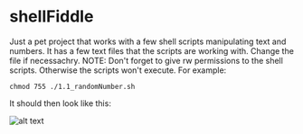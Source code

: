 # shellFiddle

Just a pet project that works with a few shell scripts manipulating text and numbers. 
It has a few text files that the scripts are working with. Change the file if necessachry.
NOTE: Don't forget to give rw permissions to the shell scripts. Otherwise the scripts won't execute. For example:
```
chmod 755 ./1.1_randomNumber.sh
```

It should then look like this:

![alt text](https://i.imgur.com/uGBVSi0.png)

